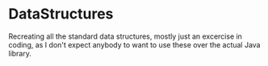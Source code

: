 # DataStructures
Recreating all the standard data structures, mostly just an excercise in coding, as I don't expect anybody to want to use these
over the actual Java library.
